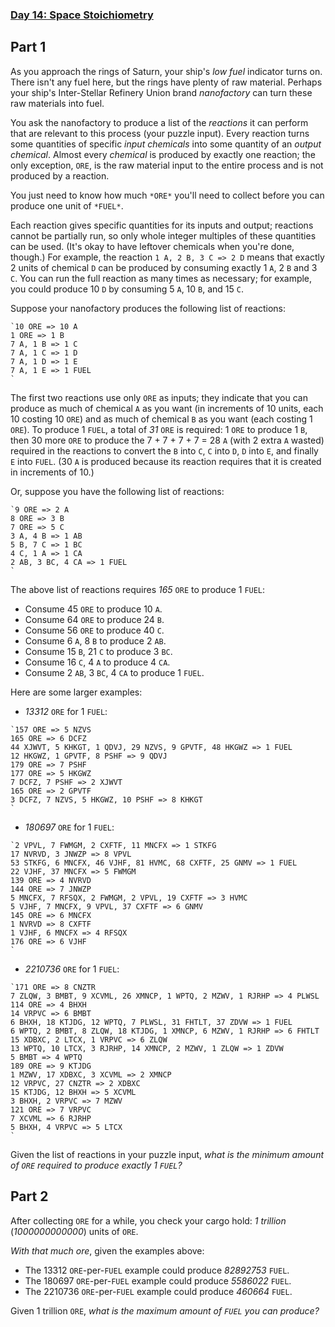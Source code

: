 ﻿### [Day 14: Space Stoichiometry](https://adventofcode.com/2019/day/14)

## Part 1
As you approach the rings of Saturn, your ship's *low fuel* indicator turns on.  There isn't any fuel here, but the rings have plenty of raw material.  Perhaps your ship's Inter-Stellar Refinery Union brand *nanofactory* can turn these raw materials into fuel.

You ask the nanofactory to produce a list of the *reactions* it can perform that are relevant to this process (your puzzle input). Every reaction turns some quantities of specific *input chemicals* into some quantity of an *output chemical*. Almost every *chemical* is produced by exactly one reaction; the only exception, `ORE`, is the raw material input to the entire process and is not produced by a reaction.

You just need to know how much `*ORE*` you'll need to collect before you can produce one unit of `*FUEL*`.

Each reaction gives specific quantities for its inputs and output; reactions cannot be partially run, so only whole integer multiples of these quantities can be used.  (It's okay to have leftover chemicals when you're done, though.) For example, the reaction `1 A, 2 B, 3 C => 2 D` means that exactly 2 units of chemical `D` can be produced by consuming exactly 1 `A`, 2 `B` and 3 `C`.  You can run the full reaction as many times as necessary; for example, you could produce 10 `D` by consuming 5 `A`, 10 `B`, and 15 `C`.

Suppose your nanofactory produces the following list of reactions:

```
`10 ORE => 10 A
1 ORE => 1 B
7 A, 1 B => 1 C
7 A, 1 C => 1 D
7 A, 1 D => 1 E
7 A, 1 E => 1 FUEL
`
```

The first two reactions use only `ORE` as inputs; they indicate that you can produce as much of chemical `A` as you want (in increments of 10 units, each 10 costing 10 `ORE`) and as much of chemical `B` as you want (each costing 1 `ORE`).  To produce 1 `FUEL`, a total of *31* `ORE` is required: 1 `ORE` to produce 1 `B`, then 30 more `ORE` to produce the 7 + 7 + 7 + 7 = 28 `A` (with 2 extra `A` wasted) required in the reactions to convert the `B` into `C`, `C` into `D`, `D` into `E`, and finally `E` into `FUEL`. (30 `A` is produced because its reaction requires that it is created in increments of 10.)

Or, suppose you have the following list of reactions:

```
`9 ORE => 2 A
8 ORE => 3 B
7 ORE => 5 C
3 A, 4 B => 1 AB
5 B, 7 C => 1 BC
4 C, 1 A => 1 CA
2 AB, 3 BC, 4 CA => 1 FUEL
`
```

The above list of reactions requires *165* `ORE` to produce 1 `FUEL`:


 - Consume 45 `ORE` to produce 10 `A`.
 - Consume 64 `ORE` to produce 24 `B`.
 - Consume 56 `ORE` to produce 40 `C`.
 - Consume 6 `A`, 8 `B` to produce 2 `AB`.
 - Consume 15 `B`, 21 `C` to produce 3 `BC`.
 - Consume 16 `C`, 4 `A` to produce 4 `CA`.
 - Consume 2 `AB`, 3 `BC`, 4 `CA` to produce 1 `FUEL`.

Here are some larger examples:


 - *13312* `ORE` for 1 `FUEL`:

```
`157 ORE => 5 NZVS
165 ORE => 6 DCFZ
44 XJWVT, 5 KHKGT, 1 QDVJ, 29 NZVS, 9 GPVTF, 48 HKGWZ => 1 FUEL
12 HKGWZ, 1 GPVTF, 8 PSHF => 9 QDVJ
179 ORE => 7 PSHF
177 ORE => 5 HKGWZ
7 DCFZ, 7 PSHF => 2 XJWVT
165 ORE => 2 GPVTF
3 DCFZ, 7 NZVS, 5 HKGWZ, 10 PSHF => 8 KHKGT
`
```

 - *180697* `ORE` for 1 `FUEL`:

```
`2 VPVL, 7 FWMGM, 2 CXFTF, 11 MNCFX => 1 STKFG
17 NVRVD, 3 JNWZP => 8 VPVL
53 STKFG, 6 MNCFX, 46 VJHF, 81 HVMC, 68 CXFTF, 25 GNMV => 1 FUEL
22 VJHF, 37 MNCFX => 5 FWMGM
139 ORE => 4 NVRVD
144 ORE => 7 JNWZP
5 MNCFX, 7 RFSQX, 2 FWMGM, 2 VPVL, 19 CXFTF => 3 HVMC
5 VJHF, 7 MNCFX, 9 VPVL, 37 CXFTF => 6 GNMV
145 ORE => 6 MNCFX
1 NVRVD => 8 CXFTF
1 VJHF, 6 MNCFX => 4 RFSQX
176 ORE => 6 VJHF
`
```

 - *2210736* `ORE` for 1 `FUEL`:

```
`171 ORE => 8 CNZTR
7 ZLQW, 3 BMBT, 9 XCVML, 26 XMNCP, 1 WPTQ, 2 MZWV, 1 RJRHP => 4 PLWSL
114 ORE => 4 BHXH
14 VRPVC => 6 BMBT
6 BHXH, 18 KTJDG, 12 WPTQ, 7 PLWSL, 31 FHTLT, 37 ZDVW => 1 FUEL
6 WPTQ, 2 BMBT, 8 ZLQW, 18 KTJDG, 1 XMNCP, 6 MZWV, 1 RJRHP => 6 FHTLT
15 XDBXC, 2 LTCX, 1 VRPVC => 6 ZLQW
13 WPTQ, 10 LTCX, 3 RJRHP, 14 XMNCP, 2 MZWV, 1 ZLQW => 1 ZDVW
5 BMBT => 4 WPTQ
189 ORE => 9 KTJDG
1 MZWV, 17 XDBXC, 3 XCVML => 2 XMNCP
12 VRPVC, 27 CNZTR => 2 XDBXC
15 KTJDG, 12 BHXH => 5 XCVML
3 BHXH, 2 VRPVC => 7 MZWV
121 ORE => 7 VRPVC
7 XCVML => 6 RJRHP
5 BHXH, 4 VRPVC => 5 LTCX
`
```


Given the list of reactions in your puzzle input, *what is the minimum amount of `ORE` required to produce exactly 1 `FUEL`?*


## Part 2
After collecting `ORE` for a while, you check your cargo hold: *1 trillion* (*1000000000000*) units of `ORE`.

*With that much ore*, given the examples above:


 - The 13312 `ORE`-per-`FUEL` example could produce *82892753* `FUEL`.
 - The 180697 `ORE`-per-`FUEL` example could produce *5586022* `FUEL`.
 - The 2210736 `ORE`-per-`FUEL` example could produce *460664* `FUEL`.

Given 1 trillion `ORE`, *what is the maximum amount of `FUEL` you can produce?*